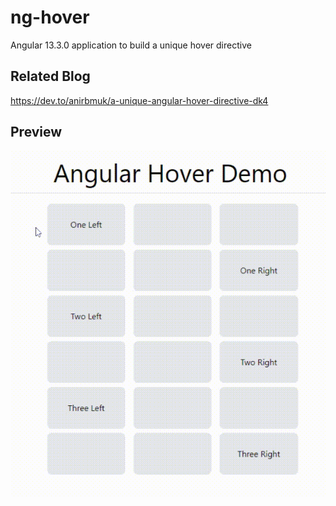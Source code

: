 # ng-hover
Angular 13.3.0 application to build a unique hover directive  

## Related Blog
https://dev.to/anirbmuk/a-unique-angular-hover-directive-dk4  

## Preview

![preview](img/preview.gif)  
